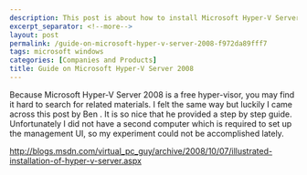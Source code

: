 ```yaml
---
description: This post is about how to install Microsoft Hyper-V Server 2008.
excerpt_separator: <!--more-->
layout: post
permalink: /guide-on-microsoft-hyper-v-server-2008-f972da89fff7
tags: microsoft windows
categories: [Companies and Products]
title: Guide on Microsoft Hyper-V Server 2008
---
```

Because Microsoft Hyper-V Server 2008 is a free hyper-visor, you may find it hard to search for related materials. I felt the same way but luckily I came across this post by Ben . It is so nice that he provided a step by step guide. Unfortunately I did not have a second computer which is required to set up the management UI, so my experiment could not be accomplished lately.

http://blogs.msdn.com/virtual_pc_guy/archive/2008/10/07/illustrated-installation-of-hyper-v-server.aspx
<!--more-->
